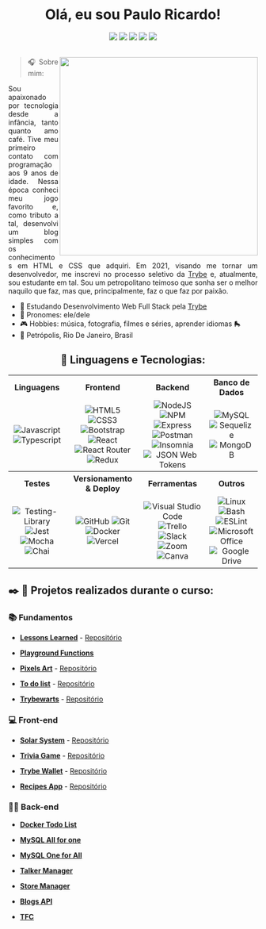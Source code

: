 <div align="center"><h1>  Olá, eu sou Paulo Ricardo! </h1></div>

<!-- Contato -->
<div align="center">
  <a href="https://www.linkedin.com/in/pauloricardosb/" target="_blank"><img src="https://img.shields.io/badge/-LinkedIn-%230077B5?style=for-the-badge&logo=linkedin&logoColor=white" target="_blank"></a> 
  <a href="mailto:pauloricardosbarboza@gmail.com" target="_blank"><img src="https://img.shields.io/badge/Gmail-D14836?style=for-the-badge&logo=gmail&logoColor=white"></a>
  <a href="https://api.whatsapp.com/send?phone=5524992140588" target="_blank"><img src="https://img.shields.io/badge/WhatsApp-25D366?style=for-the-badge&logo=whatsapp&logoColor=white"></a>
  <a href="https://t.me/pauloricardosb" target="_blank"><img src="https://img.shields.io/badge/Telegram-2CA5E0?style=for-the-badge&logo=telegram&logoColor=white"></a>
  <a href="https://www.instagram.com/pauloricardosb/" target="_blank"><img src="https://img.shields.io/badge/-Instagram-%23E4405F?style=for-the-badge&logo=instagram&logoColor=white" target="_blank"></a>
</div>
<br>

<div align="justify">
 <img align="right" src="https://raw.githubusercontent.com/MicaelliMedeiros/micaellimedeiros/master/image/computer-illustration.png" width="400px">
 
> 🎧   Sobre mim:
 
  <p> Sou apaixonado por tecnologia desde a infância, tanto quanto amo café. Tive meu primeiro contato com programação aos 9 anos de idade. Nessa época conheci meu jogo favorito e, como tributo a tal, desenvolvi um blog simples com os conhecimentos em HTML e CSS que adquiri. Em 2021, visando me tornar um desenvolvedor, me inscrevi no processo seletivo da <a href="https://www.betrybe.com/">Trybe</a> e, atualmente, sou estudante em tal. Sou um petropolitano teimoso que sonha ser o melhor naquilo que faz, mas que, principalmente, faz o que faz por paixão. </p>

</div>

- 🌱 Estudando Desenvolvimento Web Full Stack pela [Trybe](https://www.betrybe.com/)
- 👩 Pronomes: ele/dele
- 🎮 Hobbies: música, fotografia, filmes e séries, aprender idiomas 🛼
- 📍 Petrópolis, Rio De Janeiro, Brasil

##

<div align="center">

<h2 align="center"> 🦄   Linguagens e Tecnologias:  </h2>
 
<table>
<tr>
  <th>Linguagens</th>
  <th>Frontend</th>
  <th>Backend</th>
  <th>Banco de Dados</th>
</tr>
<tr>
  <td align="center" >
    <img alt="Javascript" src="https://img.shields.io/badge/javascript-%23323330.svg?style=for-the-badge&logo=javascript&logoColor=%23F7DF1E">
    <img alt="Typescript" src="https://img.shields.io/badge/typescript-%23007ACC.svg?style=for-the-badge&logo=typescript&logoColor=white"> 
  </td>
  <td align="center" >
    <img alt="HTML5" src="https://img.shields.io/badge/html5-%23E34F26.svg?style=for-the-badge&logo=html5&logoColor=white">
    <img alt="CSS3" src="https://img.shields.io/badge/css3-%231572B6.svg?style=for-the-badge&logo=css3&logoColor=white"> 
    <img alt="Bootstrap" src="https://img.shields.io/badge/bootstrap-%23563D7C.svg?style=for-the-badge&logo=bootstrap&logoColor=white">
    <img alt="React" src="https://img.shields.io/badge/react-%2320232a.svg?style=for-the-badge&logo=react&logoColor=%2361DAFB">
    <img alt="React Router" src="https://img.shields.io/badge/React_Router-CA4245?style=for-the-badge&logo=react-router&logoColor=white">
    <img alt="Redux" src="https://img.shields.io/badge/redux-%23593d88.svg?style=for-the-badge&logo=redux&logoColor=white">
  </td>
  <td align="center" >
    <img alt="NodeJS" src="https://img.shields.io/badge/node.js-6DA55F?style=for-the-badge&logo=node.js&logoColor=white"> 
    <img alt="NPM" src="https://img.shields.io/badge/NPM-%23000000.svg?style=for-the-badge&logo=npm&logoColor=white">
    <img alt="Express" src="https://img.shields.io/badge/Express.js-404D59?style=for-the-badge"> 
    <img alt="Postman" src="https://img.shields.io/badge/Postman-FF6C37.svg?style=for-the-badge&logo=Postman&logoColor=white">
    <img alt="Insomnia" src="https://img.shields.io/badge/Insomnia-4000BF.svg?style=for-the-badge&logo=Insomnia&logoColor=white">
    <img alt="JSON Web Tokens" src="https://img.shields.io/badge/JSON%20Web%20Tokens-000000.svg?style=for-the-badge&logo=JSON-Web-Tokens&logoColor=white"> 
  </td>
  <td align="center" >
    <img alt="MySQL" src="https://img.shields.io/badge/mysql-%2300f.svg?style=for-the-badge&logo=mysql&logoColor=white"> 
    <img alt="Sequelize" src="https://img.shields.io/badge/Sequelize-52B0E7?style=for-the-badge&logo=Sequelize&logoColor=white">
    <img alt="MongoDB" src="https://img.shields.io/badge/MongoDB-%234ea94b.svg?style=for-the-badge&logo=mongodb&logoColor=white"> 
  </td>
<tr>
  
<tr>
  <th>Testes</th>
  <th>Versionamento & Deploy</th>
  <th>Ferramentas</th>
  <th>Outros</th>
</tr>
</tr>
  <td align="center" >
    <img alt="Testing-Library" src="https://img.shields.io/badge/-TestingLibrary-%23E33332?style=for-the-badge&logo=testing-library&logoColor=white">
    <img alt="Jest" src="https://img.shields.io/badge/-jest-%23C21325?style=for-the-badge&logo=jest&logoColor=white"> 
    <img alt="Mocha" src="https://img.shields.io/badge/-mocha-%238D6748?style=for-the-badge&logo=mocha&logoColor=white"> 
    <img alt="Chai" src="https://img.shields.io/badge/Chai-A30701.svg?style=for-the-badge&logo=Chai&logoColor=white"> 
  </td>
  <td align="center">
    <img alt="GitHub" src="https://img.shields.io/badge/github-%23121011.svg?style=for-the-badge&logo=github&logoColor=white">
    <img alt="Git" src="https://img.shields.io/badge/git-%23F05033.svg?style=for-the-badge&logo=git&logoColor=white">
    <img alt="Docker" src="https://img.shields.io/badge/docker-%230db7ed.svg?style=for-the-badge&logo=docker&logoColor=white">
    <img alt="Vercel" src="https://img.shields.io/badge/Vercel-000000.svg?style=for-the-badge&logo=Vercel&logoColor=white">
  </td>
  <td align="center" >
    <img alt="Visual Studio Code" src="https://img.shields.io/badge/Visual%20Studio%20Code-0078d7.svg?style=for-the-badge&logo=visual-studio-code&logoColor=white">
    <img alt="Trello" src="https://img.shields.io/badge/Trello-%23026AA7.svg?style=for-the-badge&logo=Trello&logoColor=white">
    <img alt="Slack" src="https://img.shields.io/badge/Slack-4A154B?style=for-the-badge&logo=slack&logoColor=white">
    <img alt="Zoom" src="https://img.shields.io/badge/Zoom-2D8CFF.svg?style=for-the-badge&logo=Zoom&logoColor=white">
    <img alt="Canva" src="https://img.shields.io/badge/Canva-%2300C4CC.svg?style=for-the-badge&logo=Canva&logoColor=white"> 
  </td>
  <td align="center" >
    <img alt="Linux" src="https://img.shields.io/badge/Linux-FCC624?style=for-the-badge&logo=linux&logoColor=black">
    <img alt="Bash" src="https://img.shields.io/badge/GNU%20Bash-4EAA25?style=for-the-badge&logo=GNU%20Bash&logoColor=white"> 
    <img alt="ESLint" src="https://img.shields.io/badge/ESLint-4B3263?style=for-the-badge&logo=eslint&logoColor=white">
    <img alt="Microsoft Office" src="https://img.shields.io/badge/Microsoft%20Office-D83B01.svg?style=for-the-badge&logo=Microsoft-Office&logoColor=white"> 
    <img alt="Google Drive" src="https://img.shields.io/badge/Google%20Drive-4285F4.svg?style=for-the-badge&logo=Google-Drive&logoColor=white">  
  </td>
</tr>
  
</table>
</div>
               
##

<h2> ✒️ 📖 Projetos realizados durante o curso: </h2>
<h3>
   📚 Fundamentos    
</h3>

* **[Lessons Learned](https://pauloricardosb.github.io/lessons-learned/)** - [Repositório](https://github.com/pauloricardosb/lessons-learned)

* **[Playground Functions](https://github.com/pauloricardosb/playground-functions)**
   
* **[Pixels Art](https://pauloricardosb.github.io/project-pixels-art/)** - [Repositório](https://github.com/pauloricardosb/pixel-art-project)
   
* **[To do list](https://pauloricardosb.github.io/project-todo-list/)** - [Repositório](https://github.com/pauloricardosb/project-todo-list-project)
   
* **[Trybewarts](https://pauloricardosb.github.io/trybewarts/)** - [Repositório](https://github.com/pauloricardosb/trybewarts-project)


<h3>
   💻 Front-end
</h3>

* **[Solar System](https://pauloricardosb.github.io/solar-system-project/)** - [Repositório](https://github.com/pauloricardosb/solar-system-project)

* **[Trivia Game](https://trivia-project-pi.vercel.app/)** - [Repositório](https://github.com/pauloricardosb/trivia-project)

* **[Trybe Wallet]()** - [Repositório](https://github.com/pauloricardosb/trybe-wallet-project)

* **[Recipes App](https://recipes-app-project-umber.vercel.app/)** - [Repositório](https://github.com/pauloricardosb/recipes-app-project)


<h3>
   👩‍🍳 Back-end
</h3>

* **[Docker Todo List](https://github.com/pauloricardosb/docker-todo-list-project)** 

* **[MySQL All for one](https://github.com/pauloricardosb/all-for-one-project)**

* **[MySQL One for All](https://github.com/pauloricardosb/one-for-all-project)**

* **[Talker Manager](https://github.com/pauloricardosb/talker-manager-project)**

* **[Store Manager](https://github.com/pauloricardosb/store-manager-project)** 

* **[Blogs API](https://github.com/pauloricardosb/blogs-api-project)**

* **[TFC](https://github.com/pauloricardosb/tfc-project)**

##

